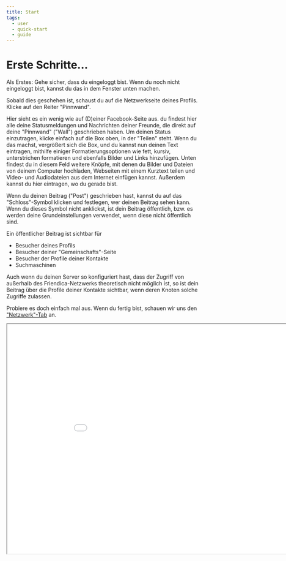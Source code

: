 ```yaml
---
title: Start
tags:
  - user
  - quick-start
  - guide
---
```

# Erste Schritte... 

Als Erstes: Gehe sicher, dass du eingeloggt bist. 
Wenn du noch nicht eingeloggt bist, kannst du das in dem Fenster unten machen. 

Sobald dies geschehen ist, schaust du auf die Netzwerkseite deines Profils. 
Klicke auf den Reiter "Pinnwand".

Hier sieht es ein wenig wie auf (D)einer Facebook-Seite aus. 
du findest hier alle deine Statusmeldungen und Nachrichten deiner Freunde, die direkt auf deine "Pinnwand" ("Wall") geschrieben haben. 
Um deinen Status einzutragen, klicke einfach auf die Box oben, in der "Teilen" steht. 
Wenn du das machst, vergrößert sich die Box, und du kannst nun deinen Text eintragen, mithilfe einiger Formatierungsoptionen wie fett, kursiv, unterstrichen formatieren und ebenfalls Bilder und Links hinzufügen. 
Unten findest du in diesem Feld weitere Knöpfe, mit denen du Bilder und Dateien von deinem Computer hochladen, Webseiten mit einem Kurztext teilen und Video- und Audiodateien aus dem Internet einfügen kannst. 
Außerdem kannst du hier eintragen, wo du gerade bist. 

Wenn du deinen Beitrag ("Post") geschrieben hast, kannst du auf das "Schloss"-Symbol klicken und festlegen, wer deinen Beitrag sehen kann. 
Wenn du dieses Symbol nicht anklickst, ist dein Beitrag öffentlich, bzw. es werden deine Grundeinstellungen verwendet, wenn diese nicht öffentlich sind. 

Ein öffentlicher Beitrag ist sichtbar für

* Besucher deines Profils
* Besucher deiner "Gemeinschafts"-Seite
* Besucher der Profile deiner Kontakte
* Suchmaschinen

Auch wenn du deinen Server so konfiguriert hast, dass der Zugriff von außerhalb des Friendica-Netzwerks theoretisch nicht möglich ist, so ist dein Beitrag über die Profile deiner Kontakte sichtbar, wenn deren Knoten solche Zugriffe zulassen.

<!--Das bedeutet, dass jeder, der dein Profil ansieht, den Beitrag sehen kann. Außerdem auch jene, die den "Community"-Tab deines Servers oder auf dem "Netzwerk"-Tab ("Beiträge deiner Kontakte") eines befreundeten Kontakts betrachten.-->

Probiere es doch einfach mal aus. Wenn du fertig bist, schauen wir uns den ["Netzwerk"-Tab](./network.md) an. 

<iframe src="login" width="950" height="600"></iframe>
